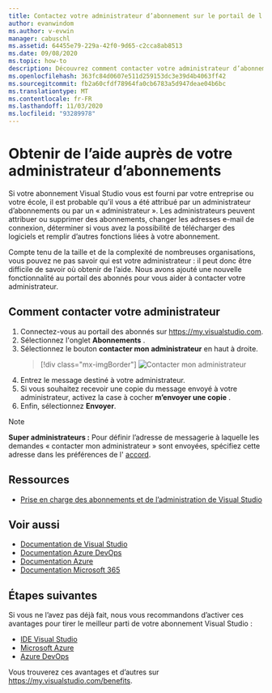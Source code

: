 ```yaml
---
title: Contactez votre administrateur d’abonnement sur le portail de l’abonné | Microsoft Docs
author: evanwindom
ms.author: v-evwin
manager: cabuschl
ms.assetid: 64455e79-229a-42f0-9d65-c2cca8ab8513
ms.date: 09/08/2020
ms.topic: how-to
description: Découvrez comment contacter votre administrateur d’abonnement pour obtenir de l’aide concernant des questions ou des problèmes.
ms.openlocfilehash: 363fc84d0607e511d259153dc3e39d4b4063ff42
ms.sourcegitcommit: fb2a60cfdf78964fa0cb6783a5d947deae04b6bc
ms.translationtype: MT
ms.contentlocale: fr-FR
ms.lasthandoff: 11/03/2020
ms.locfileid: "93289978"
---
```

# <a name="get-assistance-from-your-subscriptions-admin"></a>Obtenir de l’aide auprès de votre administrateur d’abonnements
Si votre abonnement Visual Studio vous est fourni par votre entreprise ou votre école, il est probable qu’il vous a été attribué par un administrateur d’abonnements ou par un « administrateur ».  Les administrateurs peuvent attribuer ou supprimer des abonnements, changer les adresses e-mail de connexion, déterminer si vous avez la possibilité de télécharger des logiciels et remplir d’autres fonctions liées à votre abonnement.

Compte tenu de la taille et de la complexité de nombreuses organisations, vous pouvez ne pas savoir qui est votre administrateur : il peut donc être difficile de savoir où obtenir de l’aide.  Nous avons ajouté une nouvelle fonctionnalité au portail des abonnés pour vous aider à contacter votre administrateur.   

## <a name="how-to-contact-your-admin"></a>Comment contacter votre administrateur
1. Connectez-vous au portail des abonnés sur <https://my.visualstudio.com>.
2. Sélectionnez l'onglet **Abonnements** . 
3. Sélectionnez le bouton **contacter mon administrateur** en haut à droite. 
   > [!div class="mx-imgBorder"]
   > ![Contacter mon administrateur](_img/contact-my-admin/contact-my-admin-button.png "Sélectionnez le bouton contacter mon administrateur, entrez votre message, puis sélectionnez Envoyer.")
4. Entrez le message destiné à votre administrateur.
5. Si vous souhaitez recevoir une copie du message envoyé à votre administrateur, activez la case à cocher **m’envoyer une copie** . 
6. Enfin, sélectionnez **Envoyer**.

> [!NOTE]
> **Super administrateurs :**  Pour définir l’adresse de messagerie à laquelle les demandes « contacter mon administrateur » sont envoyées, spécifiez cette adresse dans les préférences de l' [accord](admin-prefs.md#contact-email-address).

## <a name="resources"></a>Ressources
- [Prise en charge des abonnements et de l’administration de Visual Studio](https://visualstudio.microsoft.com/subscriptions/support/#talktous)

## <a name="see-also"></a>Voir aussi
- [Documentation de Visual Studio](/visualstudio/)
- [Documentation Azure DevOps](/azure/devops/)
- [Documentation Azure](/azure/)
- [Documentation Microsoft 365](/microsoft-365/)

## <a name="next-steps"></a>Étapes suivantes
Si vous ne l’avez pas déjà fait, nous vous recommandons d’activer ces avantages pour tirer le meilleur parti de votre abonnement Visual Studio :
- [IDE Visual Studio](vs-ide-benefit.md)
- [Microsoft Azure](vs-azure.md)
- [Azure DevOps](vs-azure-devops.md)

Vous trouverez ces avantages et d’autres sur https://my.visualstudio.com/benefits.